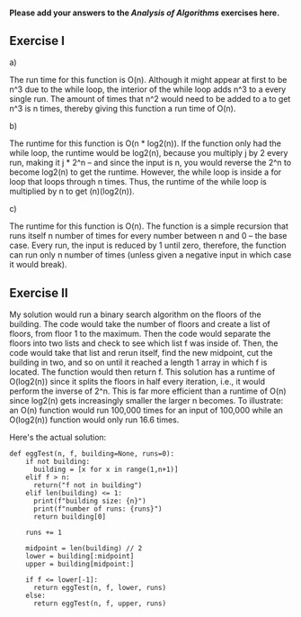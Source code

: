 #### Please add your answers to the ***Analysis of  Algorithms*** exercises here.

## Exercise I

a)

The run time for this function is O(n). Although it might appear at first to be n^3 due to the while loop, the interior of the while loop adds n^3 to a every single run. The amount of times that n^2 would need to be added to a to get n^3 is n times, thereby giving this function a run time of O(n).

b)

The runtime for this function is O(n * log2(n)). If the function only had the while loop, the runtime would be log2(n), because you multiply j by 2 every run, making it j * 2^n – and since the input is n, you would reverse the 2^n to become log2(n) to get the runtime. However, the while loop is inside a for loop that loops through n times. Thus, the runtime of the while loop is multiplied by n to get (n)(log2(n)).

c)

The runtime for this function is O(n). The function is a simple recursion that runs itself n number of times for every number between n and 0 – the base case. Every run, the input is reduced by 1 until zero, therefore, the function can run only n number of times (unless given a negative input in which case it would break).

## Exercise II

My solution would run a binary search algorithm on the floors of the building. The code would take the number of floors and create a list of floors, from floor 1 to the maximum. Then the code would separate the floors into two lists and check to see which list f was inside of. Then, the code would take that list and rerun itself, find the new midpoint, cut the building in two, and so on until it reached a length 1 array in which f is located. The function would then return f.
This solution has a runtime of O(log2(n)) since it splits the floors in half every iteration, i.e., it would perform the inverse of 2^n. This is far more efficient than a runtime of O(n) since log2(n) gets increasingly smaller the larger n becomes. To illustrate: an O(n) function would run 100,000 times for an input of 100,000 while an O(log2(n)) function would only run 16.6 times.

Here's the actual solution:

    def eggTest(n, f, building=None, runs=0):
        if not building:
          building = [x for x in range(1,n+1)]
        elif f > n:
          return("f not in building")
        elif len(building) <= 1:
          print(f"building size: {n}")
          print(f"number of runs: {runs}")
          return building[0]

        runs += 1

        midpoint = len(building) // 2
        lower = building[:midpoint]
        upper = building[midpoint:]

        if f <= lower[-1]:
          return eggTest(n, f, lower, runs)
        else:
          return eggTest(n, f, upper, runs)


